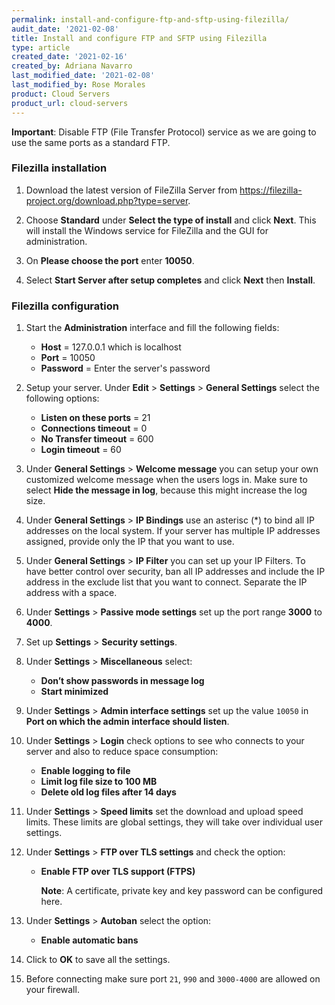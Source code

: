 ```yaml
---
permalink: install-and-configure-ftp-and-sftp-using-filezilla/
audit_date: '2021-02-08'
title: Install and configure FTP and SFTP using Filezilla
type: article
created_date: '2021-02-16'
created_by: Adriana Navarro
last_modified_date: '2021-02-08'
last_modified_by: Rose Morales
product: Cloud Servers
product_url: cloud-servers
---
```


**Important**: Disable FTP (File Transfer Protocol) service as we are going to
use the same ports as a standard FTP.

### Filezilla installation

1. Download the latest version of FileZilla Server from
   https://filezilla-project.org/download.php?type=server.

2. Choose **Standard** under **Select the type of install** and click **Next**.
   This will install the Windows service for FileZilla and the GUI for
   administration.

3. On **Please choose the port** enter **10050**.

4. Select **Start Server after setup completes** and click **Next** then
   **Install**.

### Filezilla configuration

1. Start the **Administration** interface and fill the following fields:

   - **Host** = 127.0.0.1 which is localhost
   - **Port** = 10050
   - **Password** = Enter the server's password

2. Setup your server. Under **Edit** > **Settings** > **General Settings**
   select the following options:

   - **Listen on these ports** = 21
   - **Connections timeout** = 0
   - **No Transfer timeout** = 600
   - **Login timeout** = 60

3. Under **General Settings** > **Welcome message** you can setup your own
   customized welcome message when the users logs in. Make sure to select **Hide
   the message in log**, because this might increase the log size.

4. Under **General Settings** > **IP Bindings** use an asterisc (*) to bind all
   IP addresses on the local system. If your server has multiple IP addresses
   assigned, provide only the IP that you want to use.

5. Under **General Settings** > **IP Filter** you can set up your IP Filters. To
   have better control over security, ban all IP addresses and include the IP
   address in the exclude list that you want to connect. Separate the IP address
   with a space.

6. Under **Settings** > **Passive mode settings** set up the port range **3000**
   to **4000**.

7. Set up **Settings** > **Security settings**.

8. Under **Settings** > **Miscellaneous** select:

   - **Don’t show passwords in message log**
   - **Start minimized**

9. Under **Settings** > **Admin interface settings** set up the value `10050` in
   **Port on which the admin interface should listen**.

10. Under **Settings** > **Login** check options to see who connects to your
    server and also to reduce space consumption:

      - **Enable logging to file**
      - **Limit log file size to 100 MB**
      - **Delete old log files after 14 days**

11. Under **Settings** > **Speed limits** set the download and upload speed
    limits. These limits are global settings, they will take over individual
    user settings.

12. Under **Settings** > **FTP over TLS settings** and check the option:

      - **Enable FTP over TLS support (FTPS)**

         **Note**: A certificate, private key and key password can be configured
         here.

13. Under **Settings** >  **Autoban** select the option:

      - **Enable automatic bans**

14. Click to **OK** to save all the settings.

15. Before connecting make sure port `21`, `990` and `3000-4000` are allowed on
    your firewall.

